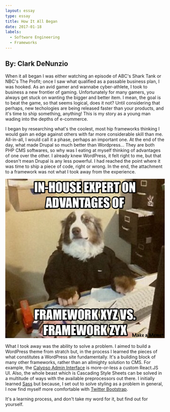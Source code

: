 ```yaml
---
layout: essay
type: essay
title: How It All Began
date: 2017-01-18
labels:
  - Software Engineering
  - Frameworks
---
```


## By: Clark DeNunzio

When it all began I was either watching an episode of ABC's Shark Tank or NBC's The Profit; once I saw what qualified as a passable business plan, I was hooked. 
As an avid gamer and wannabe cyber-athlete, I took to business a new frontier of gaming. 
Unfortunately for many gamers, you always get stuck on wanting the bigger and better item. I mean, the goal is to beat the game, so that seems logical, does it not?
Until considering that perhaps, new techologies are being released faster than your products, and it's time to ship something, anything! 
This is my story as a young man wading into the depths of e-commerce.

I began by researching what's the coolest, most hip frameworks thinking I would gain an edge against others with far more considerable skill than me. All-in-all, I would call it a phase, perhaps an important one. At the end of the day, what made Drupal so much better than Wordpress... They are both PHP CMS softwares, so why was I eating at myself thinking of advantages of one over the other. I already knew WordPress, it felt right to me, but that doesn't mean Drupal is any less powerful. I had reached the point where it was time to ship a piece of code, right or wrong. In the end, the attachment to a framework was not what I took away from the experience.

<img class="ui centered medium image" src="../images/expert.png">

What I took away was the ability to solve a problem. I aimed to build a WordPress theme from stratch but, in the process I learned the pieces of what constitutes a WordPress site fundamentally. It's a building block of many other frameworks, rather than an allmighty solution to CMS. For example, the [Calypso Admin Interface](https://developer.wordpress.com/calypso/) is more-or-less a custom React.JS UI. Also, the whole beast which is Cascading Style Sheets can be solved in a multitude of ways with the available preprocessors out there. I initially learned [Sass](http://sass-lang.com/) but because, I set out to solve styling as a problem in general, I now find myself more comfortable with [Twitter Bootstrap](http://getbootstrap.com/). 

It's a learning process, and don't take my word for it, but find out for yourself.
